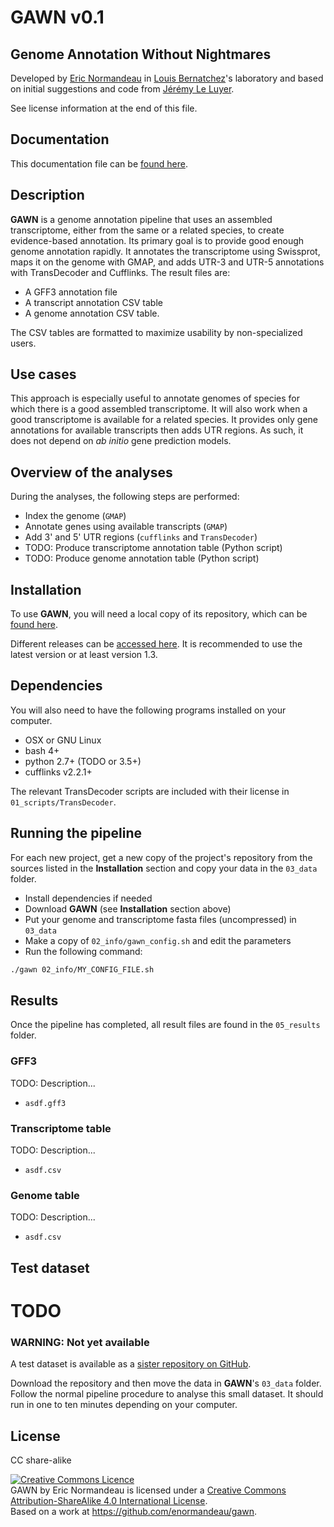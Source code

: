 # GAWN v0.1

## Genome Annotation Without Nightmares

Developed by [Eric Normandeau](https://github.com/enormandeau) in
[Louis Bernatchez](http://www.bio.ulaval.ca/louisbernatchez/presentation.htm)'s
laboratory and based on initial suggestions and code from
[Jérémy Le Luyer](https://github.com/jleluyer).

See license information at the end of this file.

## Documentation

This documentation file can be
[found here](https://github.com/enormandeau/gawn/blob/master/README.md).

## Description

**GAWN** is a genome annotation pipeline that uses an assembled transcriptome,
either from the same or a related species, to create evidence-based annotation.
Its primary goal is to provide good enough genome annotation rapidly. It
annotates the transcriptome using Swissprot, maps it on the genome with GMAP,
and adds UTR-3 and UTR-5 annotations with TransDecoder and Cufflinks. The
result files are:

- A GFF3 annotation file
- A transcript annotation CSV table
- A genome annotation CSV table.

The CSV tables are formatted to maximize usability by non-specialized users.

## Use cases

This approach is especially useful to annotate genomes of species for which
there is a good assembled transcriptome. It will also work when a good
transcriptome is available for a related species. It provides only gene
annotations for available transcripts then adds UTR regions.  As such, it does
not depend on *ab initio* gene prediction models.

## Overview of the analyses

During the analyses, the following steps are performed:

- Index the genome (`GMAP`)
- Annotate genes using available transcripts (`GMAP`)
- Add 3' and 5' UTR regions (`cufflinks` and `TransDecoder`)
- TODO: Produce transcriptome annotation table (Python script)
- TODO: Produce genome annotation table (Python script)

## Installation

To use **GAWN**, you will need a local copy of its repository, which can be
[found here](https://github.com/enormandeau/gawn/archive/master.zip).

Different releases can be
[accessed here](https://github.com/enormandeau/gawn/releases). It is
recommended to use the latest version or at least version 1.3.

## Dependencies

You will also need to have the following programs installed on your computer.

- OSX or GNU Linux
- bash 4+
- python 2.7+ (TODO or 3.5+)
- cufflinks v2.2.1+

The relevant TransDecoder scripts are included with their license in
`01_scripts/TransDecoder`.

## Running the pipeline

For each new project, get a new copy of the project's repository from the
sources listed in the **Installation** section and copy your data in the
`03_data` folder.

- Install dependencies if needed
- Download **GAWN** (see **Installation** section above)
- Put your genome and transcriptome fasta files (uncompressed) in `03_data`
- Make a copy of `02_info/gawn_config.sh` and edit the parameters
- Run the following command:

```bash
./gawn 02_info/MY_CONFIG_FILE.sh
```

## Results

Once the pipeline has completed, all result files are found in the `05_results`
folder.

### GFF3
TODO: Description...

- `asdf.gff3`

### Transcriptome table
TODO: Description...

- `asdf.csv`

### Genome table
TODO: Description...

- `asdf.csv`

## Test dataset
# TODO

### WARNING: Not yet available
A test dataset is available as a
[sister repository on GitHub](https://github.com/enormandeau/gawn_test_dataset).

Download the repository and then move the data in **GAWN**'s `03_data` folder.
Follow the normal pipeline procedure to analyse this small dataset. It should
run in one to ten minutes depending on your computer.

## License

CC share-alike

<a rel="license" href="http://creativecommons.org/licenses/by-sa/4.0/"><img alt="Creative Commons Licence" style="border-width:0" src="https://i.creativecommons.org/l/by-sa/4.0/88x31.png" /></a><br /><span xmlns:dct="http://purl.org/dc/terms/" property="dct:title">GAWN</span> by <span xmlns:cc="http://creativecommons.org/ns#" property="cc:attributionName">Eric Normandeau</span> is licensed under a <a rel="license" href="http://creativecommons.org/licenses/by-sa/4.0/">Creative Commons Attribution-ShareAlike 4.0 International License</a>.<br />Based on a work at <a xmlns:dct="http://purl.org/dc/terms/" href="https://github.com/enormandeau/gawn" rel="dct:source">https://github.com/enormandeau/gawn</a>.
